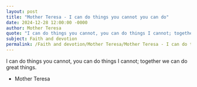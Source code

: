 ```yaml
---
layout: post
title: "Mother Teresa - I can do things you cannot you can do"
date: 2024-12-28 12:00:00 -0000
author: Mother Teresa
quote: "I can do things you cannot, you can do things I cannot; together we can do great things."
subject: Faith and devotion
permalink: /Faith and devotion/Mother Teresa/Mother Teresa - I can do things you cannot you can do
---
```


I can do things you cannot, you can do things I cannot; together we can do great things.

- Mother Teresa
